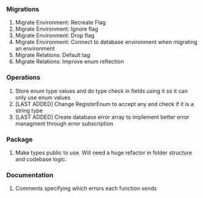### Migrations
1. Migrate Environment: Recreate Flag
2. Migrate Environment: Ignore flag
3. Migrate Environment: Drop flag
4. Migrate Environment: Connect to database environment when migrating an environment
5. Migrate Relations: Default tag
6. Migrate Relations: Improve enum reflection

### Operations
1. Store enum type values and do type check in fields using it so it can only use enum values
2. [LAST ADDED] Change RegisterEnum to accept any and check if it is a string type
3. [LAST ADDED] Create database error array to implement better error managment through error subscription
 
### Package
1. Make types public to use. Will need a huge refactor in folder structure and codebase logic.

### Documentation
1. Comments specifying which errors each function sends

